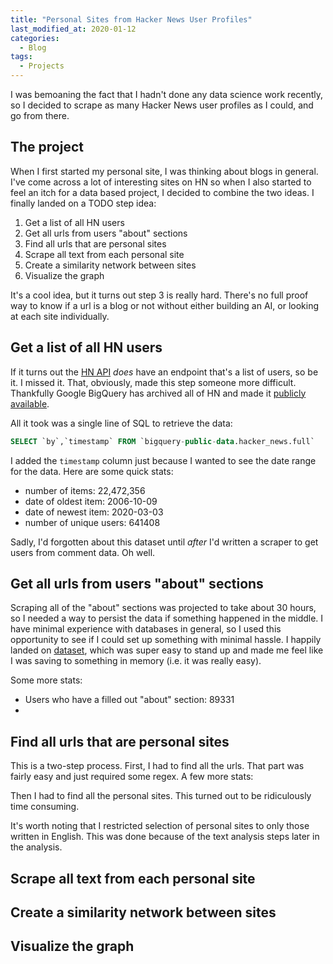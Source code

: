 ```yaml
---
title: "Personal Sites from Hacker News User Profiles"
last_modified_at: 2020-01-12
categories:
  - Blog
tags:
  - Projects
---
```


I was bemoaning the fact that I hadn't done any data science work recently, so I decided to scrape as many Hacker News user profiles as I could, and go from there.

## The project

When I first started my personal site, I was thinking about blogs in general. I've come across a lot of interesting sites on HN so when I also started to feel an itch for a data based project, I decided to combine the two ideas. I finally landed on a TODO step idea:

1. Get a list of all HN users
2. Get all urls from users "about" sections
3. Find all urls that are personal sites
4. Scrape all text from each personal site
5. Create a similarity network between sites
6. Visualize the graph

It's a cool idea, but it turns out step 3 is really hard. There's no full proof way to know if a url is a blog or not without either building an AI, or looking at each site individually.

## Get a list of all HN users

If it turns out the [HN API](https://github.com/HackerNews/API) _does_ have an endpoint that's a list of users, so be it. I missed it. That, obviously, made this step someone more difficult. Thankfully Google BigQuery has archived all of HN and made it [publicly available](https://console.cloud.google.com/marketplace/details/y-combinator/hacker-news?filter=solution-type:dataset&q=hacker%20news&id=5227103e-0eb9-4744-872b-325a8df50bee).

All it took was a single line of SQL to retrieve the data:

``` SQL
SELECT `by`,`timestamp` FROM `bigquery-public-data.hacker_news.full`
```

I added the `timestamp` column just because I wanted to see the date range for the data. Here are some quick stats:
* number of items: 22,472,356
* date of oldest item: 2006-10-09
* date of newest item: 2020-03-03
* number of unique users: 641408

Sadly, I'd forgotten about this dataset until _after_ I'd written a scraper to get users from comment data. Oh well.

## Get all urls from users "about" sections

Scraping all of the "about" sections was projected to take about 30 hours, so I needed a way to persist the data if something happened in the middle. I have minimal experience with databases in general, so I used this opportunity to see if I could set up something with minimal hassle. I happily landed on [dataset](https://dataset.readthedocs.io/en/latest/), which was super easy to stand up and made me feel like I was saving to something in memory (i.e. it was really easy).

Some more stats:
* Users who have a filled out "about" section: 89331
*

## Find all urls that are personal sites

This is a two-step process. First, I had to find all the urls. That part was fairly easy and just required some regex. A few more stats:


Then I had to find all the personal sites. This turned out to be ridiculously time consuming.

It's worth noting that I restricted selection of personal sites to only those written in English. This was done because of the text analysis steps later in the analysis.

## Scrape all text from each personal site
## Create a similarity network between sites
## Visualize the graph
